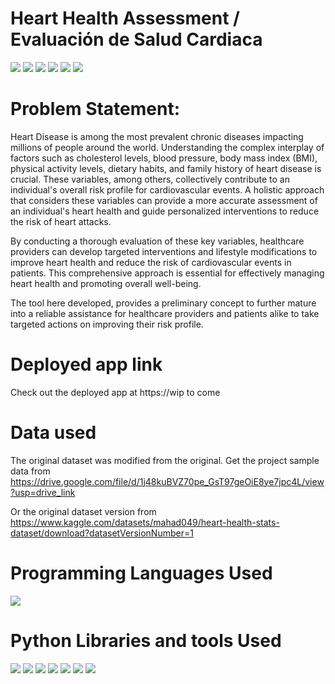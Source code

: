 # Heart Health Assessment / Evaluación de Salud Cardiaca
 
![](https://img.shields.io/github/last-commit/MenAtwork-FMP/Heart_Health-Salud_Cardiaca)
![](https://img.shields.io/github/languages/count/MenAtwork-FMP/Heart_Health-Salud_Cardiaca)
![](https://img.shields.io/github/languages/top/MenAtwork-FMP/Heart_Health-Salud_Cardiaca)
![](https://img.shields.io/github/repo-size/MenAtwork-FMP/Heart_Health-Salud_Cardiaca)
![](https://img.shields.io/github/directory-file-count/MenAtwork-FMP/Heart_Health-Salud_Cardiaca)
![](https://img.shields.io/github/license/MenAtwork-FMP/Heart_Health-Salud_Cardiaca)

# Problem Statement:

Heart Disease is among the most prevalent chronic diseases impacting millions of people around the world. Understanding the complex interplay of factors such as cholesterol levels, blood pressure, body mass index (BMI), physical activity levels, dietary habits, and family history of heart disease is crucial. These variables, among others, collectively contribute to an individual's overall risk profile for cardiovascular events. A holistic approach that considers these variables can provide a more accurate assessment of an individual's heart health and guide personalized interventions to reduce the risk of heart attacks.

By conducting a thorough evaluation of these key variables, healthcare providers can develop targeted interventions and lifestyle modifications to improve heart health and reduce the risk of cardiovascular events in patients. This comprehensive approach is essential for effectively managing heart health and promoting overall well-being.

The tool here developed, provides a preliminary concept to further mature into a reliable assistance for healthcare providers and patients alike to take targeted actions on improving their risk profile. 

# Deployed app link

Check out the deployed app at https://wip to come

# Data used

The original dataset was modified from the original.
Get the project sample data from https://drive.google.com/file/d/1j48kuBVZ70pe_GsT97geOiE8ye7jpc4L/view?usp=drive_link  

Or the original dataset version
from https://www.kaggle.com/datasets/mahad049/heart-health-stats-dataset/download?datasetVersionNumber=1

# Programming Languages Used
<img src = "https://img.shields.io/badge/-Python-3776AB?style=flat&logo=Python&logoColor=white">

# Python Libraries and tools Used
<img src="http://img.shields.io/badge/-Git-F05032?style=flat&logo=git&logoColor=FFFFFF"> <img src = "https://img.shields.io/badge/-NumPy-013243?style=flat&logo=NumPy&logoColor=white"> <img src = "https://img.shields.io/badge/-Pandas-150458?style=flat&logo=pandas&logoColor=white"> <img src="http://img.shields.io/badge/-sklearn-F7931E?style=flat&logo=scikit-learn&logoColor=FFFFFF">  <img src = "https://img.shields.io/badge/-Streamlit-FF4B4B?style=flat&logo=Streamlit&logoColor=white"> <img src = "https://img.shields.io/badge/-mlflow-0194E2?style=flat&logo=mlflow&logoColor=white"> <img src = "https://img.shields.io/badge/-Pydantic-000000?style=flat&logoColor=white">

